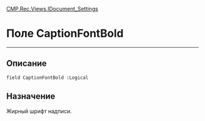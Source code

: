 ﻿---
Link: CMP.Rec.Views.IDocument_Settings.@CaptionFontBold
---

<!---  Навигация
[Имя проекта](#) :
-->
[CMP.Rec.Views.IDocument_Settings](Default)

# Поле CaptionFontBold
---

## Описание

    field CaptionFontBold :Logical

<!--
## Аргументы{#Args}

### Аргумент1

Описание аргумента 1
-->

## Назначение

Жирный шрифт надписи.

<!--
## Пример

    CaptionFontBold...
-->

